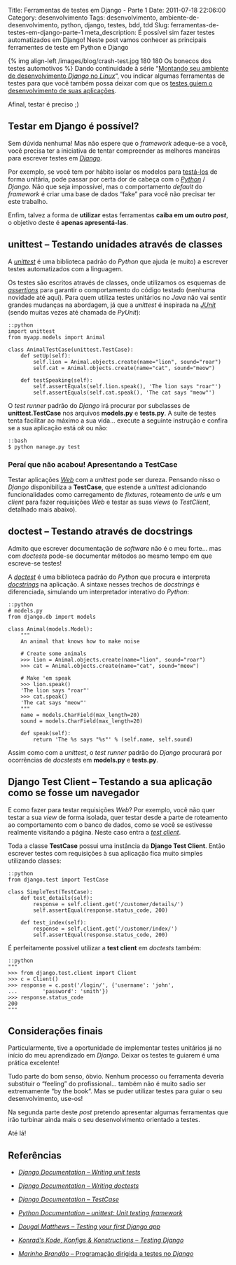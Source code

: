 Title: Ferramentas de testes em Django - Parte 1
Date: 2011-07-18 22:06:00
Category: desenvolvimento
Tags: desenvolvimento, ambiente-de-desenvolvimento, python, django, testes, bdd, tdd
Slug: ferramentas-de-testes-em-django-parte-1
meta_description: É possível sim fazer testes automatizados em Django! Neste post vamos conhecer as principais ferramentes de teste em Python e Django


{% img align-left /images/blog/crash-test.jpg 180 180 Os bonecos dos testes automotivos %}
Dando continuidade à série
“[Montando seu ambiente de desenvolvimento *Django* no *Linux*][]“, vou
indicar algumas ferramentas de testes para que você também possa deixar
com que os [testes guiem o desenvolvimento de suas aplicações][].

Afinal, testar é preciso ;)

<!-- PELICAN_END_SUMMARY -->


Testar em Django é possível?
----------------------------

Sem dúvida nenhuma! Mas não espere que o *framework* adeque-se a você,
você precisa ter a iniciativa de tentar compreender as melhores maneiras
para escrever testes em [*Django*][].

Por exemplo, se você tem por hábito isolar os modelos para [testá-los][]
de forma unitária, pode passar por certa dor de cabeça com o
[*Python*][] / *Django*. Não que seja impossível, mas o comportamento
*default* do *framework* é criar uma base de dados “fake” para você não
precisar ter este trabalho.

Enfim, talvez a forma de **utilizar** estas ferramentas **caiba em um
outro _post_**, o objetivo deste é **apenas apresentá-las**.


unittest – Testando unidades através de classes
-----------------------------------------------

A [*unittest*][] é uma biblioteca padrão do *Python* que ajuda (e muito)
a escrever testes automatizados com a linguagem.

Os testes são escritos através de classes, onde utilizamos os esquemas
de [*assertions*][] para garantir o comportamento do código testado
(nenhuma novidade até aqui). Para quem utiliza testes unitários no
*Java* não vai sentir grandes mudanças na abordagem, já que a *unittest*
é inspirada na [*JUnit*][] (sendo muitas vezes até chamada de *PyUnit*):

    ::python
	import unittest
	from myapp.models import Animal
	
	class AnimalTestCase(unittest.TestCase):
		def setUp(self):
			self.lion = Animal.objects.create(name="lion", sound="roar")
			self.cat = Animal.objects.create(name="cat", sound="meow")

		def testSpeaking(self):
			self.assertEquals(self.lion.speak(), 'The lion says "roar"')
			self.assertEquals(self.cat.speak(), 'The cat says "meow"')


O *test runner* padrão do *Django* irá procurar por subclasses de
**unittest.TestCase** nos arquivos **models.py** e **tests.py**. A suíte
de testes tenta facilitar ao máximo a sua vida… execute a seguinte
instrução e confira se a sua aplicação está *ok* ou não:

    ::bash
    $ python manage.py test


### Peraí que não acabou! Apresentando a TestCase

Testar aplicações [*Web*][] com a *unittest* pode ser dureza. Pensando
nisso o *Django* disponibiliza a **TestCase**, que estende a *unittest*
adicionando funcionalidades como carregamento de *fixtures*, roteamento
de *urls* e um *client* para fazer requisições *Web* e testar as suas
*views* (o *TestClient*, detalhado mais abaixo).


doctest – Testando através de docstrings
----------------------------------------

Admito que escrever documentação de *software* não é o meu forte… mas
com *doctests* pode-se documentar métodos ao mesmo tempo em que
escreve-se testes!

A [*doctest*][] é uma biblioteca padrão do *Python* que procura e
interpreta [*docstrings*][] na aplicação. A sintaxe nesses trechos de
*docstrings* é diferenciada, simulando um interpretador interativo do
*Python*:

    ::python
    # models.py
	from django.db import models
	
	class Animal(models.Model):
		"""
		An animal that knows how to make noise
		
		# Create some animals
		>>> lion = Animal.objects.create(name="lion", sound="roar")
		>>> cat = Animal.objects.create(name="cat", sound="meow")
		
		# Make 'em speak
		>>> lion.speak()
		'The lion says "roar"'
		>>> cat.speak()
		'The cat says "meow"'
		"""
		name = models.CharField(max_length=20)
		sound = models.CharField(max_length=20)
		
		def speak(self):
			return 'The %s says "%s"' % (self.name, self.sound)

Assim como com a *unittest*, o *test runner* padrão do *Django*
procurará por ocorrências de *docstests* em **models.py** e
**tests.py**.


Django Test Client – Testando a sua aplicação como se fosse um navegador
------------------------------------------------------------------------

E como fazer para testar requisições *Web*? Por exemplo, você não quer
testar a sua *view* de forma isolada, quer testar desde a parte de
roteamento ao comportamento com o banco de dados, como se você se
estivesse realmente visitando a página. Neste caso entra a [*test
client*][].

Toda a classe **TestCase** possui uma instância da **Django Test
Client**. Então escrever testes com requisições à sua aplicação fica
muito simples utilizando classes:

    ::python
    from django.test import TestCase
	
	class SimpleTest(TestCase):
		def test_details(self):
			response = self.client.get('/customer/details/')
			self.assertEqual(response.status_code, 200)

		def test_index(self):
			response = self.client.get('/customer/index/')
			self.assertEqual(response.status_code, 200)

É perfeitamente possível utilizar a **test client** em *doctests*
também:

    ::python
    """
	>>> from django.test.client import Client
	>>> c = Client()
	>>> response = c.post('/login/', {'username': 'john',
	...        'password': 'smith'})
	>>> response.status_code
	200
	"""


Considerações finais
--------------------

Particularmente, tive a oportunidade de implementar testes unitários já
no início do meu aprendizado em *Django*. Deixar os testes te guiarem é
uma prática excelente!

Tudo parte do bom senso, óbvio. Nenhum processo ou ferramenta deveria
substituir o “feeling” do profissional… também não é muito sadio ser
extremamente “by the book“. Mas se puder utilizar testes para guiar o
seu desenvolvimento, use-os!

Na segunda parte deste *post* pretendo apresentar algumas ferramentas
que irão turbinar ainda mais o seu desenvolvimento orientado a testes.

Até lá!


Referências
-----------

* [*Django Documentation – Writing unit tests*][]
* [*Django Documentation – Writing doctests*][]
* [*Django Documentation – TestCase*][]
* [*Python Documentation – unittest: Unit testing framework*][]
* [*Dougal Matthews – Testing your first Django app*][]
* [*Konrad’s Kode, Konfigs & Konstructions – Testing Django*][]
* [*Marinho Brandão* – Programação dirigida a testes no *Django*][]


  [Montando seu ambiente de desenvolvimento *Django* no *Linux*]: {filename}03-montando-seu-ambiente-de-desenvolvimento-django-no-linux.md
    "Veja outros posts desta série"
  [testes guiem o desenvolvimento de suas aplicações]: {filename}tdd-desenvolvimento-orientado-a-testes.md
    "TDD: Desenvolvimento Orientado a Testes"
  [*Django*]: {tag}django
    "Leia mais sobre Django"
  [testá-los]: {tag}testes
    "Leia mais sobre testes"
  [*Python*]: {tag}python
    "Leia mais sobre Python"
  [*unittest*]: http://docs.python.org/library/unittest.html
    "unittest — Unit testing framework"
  [*assertions*]: http://docs.python.org/library/unittest.html#assert-methods
    "Veja a lista de asserts da unittest"
  [*JUnit*]: http://javafree.uol.com.br/wiki/JUnit
    "Leia mais sobre a JUnit"
  [*Web*]: {tag}web "Leia mais sobre Web"
  [*doctest*]: http://docs.python.org/library/doctest.html
    "Leia mais sobre a doctest"
  [*docstrings*]: http://www.python.org/dev/peps/pep-0257/
    "Entenda o que é uma docstring"
  [*test client*]: https://docs.djangoproject.com/en/dev/topics/testing/#module-django.test.client
    "Testando aplicações Django com requisições Web falsas"
  [*Django Documentation – Writing unit tests*]: https://docs.djangoproject.com/en/1.1/topics/testing/#writing-unit-tests
    "Leia direto da fonte como escrever testes em Django"
  [*Django Documentation – Writing doctests*]: https://docs.djangoproject.com/en/1.1/topics/testing/#writing-doctests
    "Leia direto da fonte sobre como escrever testes com docstrings"
  [*Django Documentation – TestCase*]: https://docs.djangoproject.com/en/1.1/topics/testing/#testcase
    "Entenda a diferença entre unittest do Python e o TestCase do Django"
  [*Python Documentation – unittest: Unit testing framework*]: http://docs.python.org/library/unittest.html
    "Leia sobre a unittest direto da documentação do Python"
  [*Dougal Matthews – Testing your first Django app*]: http://dougalmatthews.com/articles/2010/jan/20/testing-your-first-django-app/
    "Aprenda a testar a sua primeira aplicação em Django"
  [*Konrad’s Kode, Konfigs & Konstructions – Testing Django*]: http://kokoko.fluxionary.net/testing-django-part-1-nose
    "O Konrad apresenta algumas ferramentas muito boas para testes com Django"
  [*Marinho Brandão* – Programação dirigida a testes no *Django*]: http://www.marinhobrandao.com/blog/programacao-dirigida-a-testes-no-django/
    "Aprenda Django de uma forma divertida com o Marinho"
